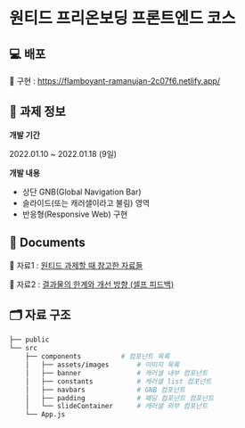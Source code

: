 
# 원티드 프리온보딩 프론트엔드 코스


## 💻 배포
🔗 구현 : https://flamboyant-ramanujan-2c07f6.netlify.app/


## 📘 과제 정보
**개발 기간** 

2022.01.10 ~ 2022.01.18 (9일)

**개발 내용**

- 상단 GNB(Global Navigation Bar)
- 슬라이드(또는 캐러샐이라고 불림) 영역
- 반응형(Responsive Web) 구현

## 🔎 Documents

📌 자료1 : [원티드 과제할 때 참고한 자료들](https://docs.google.com/document/d/1QkF8kIk9p7ndGbRIPS2AQrndb74VRFDehQ6mKhNUazg/edit?usp=sharing)

📌 자료2 : [결과물의 한계와 개선 방향 (셀프 피드백)](https://docs.google.com/document/d/1NIuNuFKMD96nW_KzIADhudjueALOQsVSnMkzBEqr7YM/edit?usp=sharing)

## 🗂️ 자료 구조

```bash
├── public
└── src
    ├── components          # 컴포넌트 목록
    │   ├── assets/images       # 이미지 목록
    │   ├── banner              # 캐러샐 내부 컴포넌트
    │   ├── constants           # 캐러샐 list 컴포넌트
    │   ├── navbars             # GNB 컴포넌트
    │   ├── padding             # 패딩 컴포넌트 컴포넌트
    │   └── slideContainer      # 캐러샐 외부 컴포넌트
    └── App.js

```

